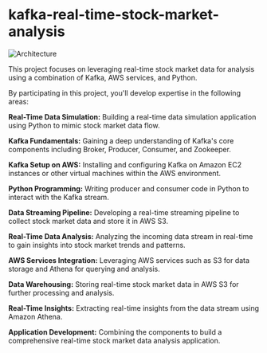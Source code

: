 # kafka-real-time-stock-market-analysis

![Architecture](https://github.com/ashish270299/kafka-stock-market-analysis/assets/36132621/4f9150c5-d2fd-48db-b5dc-a2e394f34986)


This project focuses on leveraging real-time stock market data for analysis using a combination of Kafka, AWS services, and Python.

By participating in this project, you'll develop expertise in the following areas:

**Real-Time Data Simulation:** Building a real-time data simulation application using Python to mimic stock market data flow.

**Kafka Fundamentals:** Gaining a deep understanding of Kafka's core components including Broker, Producer, Consumer, and Zookeeper.

**Kafka Setup on AWS:** Installing and configuring Kafka on Amazon EC2 instances or other virtual machines within the AWS environment.

**Python Programming:** Writing producer and consumer code in Python to interact with the Kafka stream.

**Data Streaming Pipeline:** Developing a real-time streaming pipeline to collect stock market data and store it in AWS S3.

**Real-Time Data Analysis:** Analyzing the incoming data stream in real-time to gain insights into stock market trends and patterns.

**AWS Services Integration:** Leveraging AWS services such as S3 for data storage and Athena for querying and analysis.

**Data Warehousing:** Storing real-time stock market data in AWS S3 for further processing and analysis.

**Real-Time Insights:** Extracting real-time insights from the data stream using Amazon Athena.

**Application Development:** Combining the components to build a comprehensive real-time stock market data analysis application.
